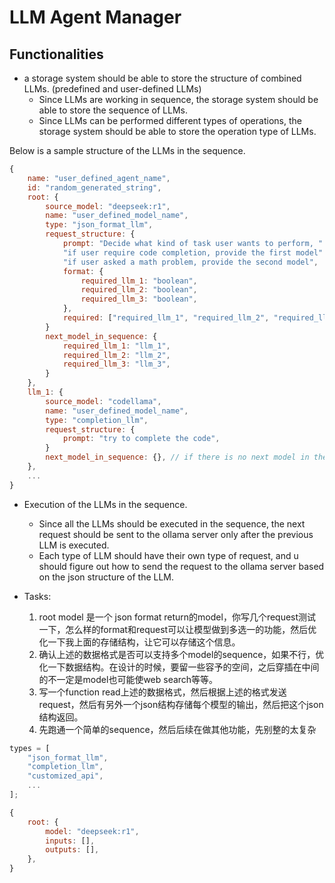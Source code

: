 # LLM Agent Manager

## Functionalities

- a storage system should be able to store the structure of combined LLMs. (predefined and user-defined LLMs)
  - Since LLMs are working in sequence, the storage system should be able to store the sequence of LLMs.
  - Since LLMs can be performed different types of operations, the storage system should be able to store the operation type of LLMs.

Below is a sample structure of the LLMs in the sequence.

```js
{
    name: "user_defined_agent_name",
    id: "random_generated_string",
    root: {
        source_model: "deepseek:r1",
        name: "user_defined_model_name",
        type: "json_format_llm",
        request_structure: {
            prompt: "Decide what kind of task user wants to perform, " +
            "if user require code completion, provide the first model" +
            "if user asked a math problem, provide the second model",
            format: {
                required_llm_1: "boolean",
                required_llm_2: "boolean",
                required_llm_3: "boolean",
            },
            required: ["required_llm_1", "required_llm_2", "required_llm_3"],
        }
        next_model_in_sequence: {
            required_llm_1: "llm_1",
            required_llm_2: "llm_2",
            required_llm_3: "llm_3",
        }
    },
    llm_1: {
        source_model: "codellama",
        name: "user_defined_model_name",
        type: "completion_llm",
        request_structure: {
            prompt: "try to complete the code",
        }
        next_model_in_sequence: {}, // if there is no next model in the sequence then it should be empty
    },
    ...
}
```

- Execution of the LLMs in the sequence.
  - Since all the LLMs should be executed in the sequence, the next request should be sent to the ollama server only after the previous LLM is executed.
  - Each type of LLM should have their own type of request, and u should figure out how to send the request to the ollama server based on the json structure of the LLM.


- Tasks:
    1. root model 是一个 json format return的model，你写几个request测试一下，怎么样的format和request可以让模型做到多选一的功能，然后优化一下我上面的存储结构，让它可以存储这个信息。
    2. 确认上述的数据格式是否可以支持多个model的sequence，如果不行，优化一下数据结构。在设计的时候，要留一些容予的空间，之后穿插在中间的不一定是model也可能使web search等等。
    3. 写一个function read上述的数据格式，然后根据上述的格式发送request，然后有另外一个json结构存储每个模型的输出，然后把这个json结构返回。
    4. 先跑通一个简单的sequence，然后后续在做其他功能，先别整的太复杂


```js
types = [
    "json_format_llm",
    "completion_llm",
    "customized_api",
    ...
];

```

```js
{
    root: {
        model: "deepseek:r1",
        inputs: [],
        outputs: [],
    },
}
```
